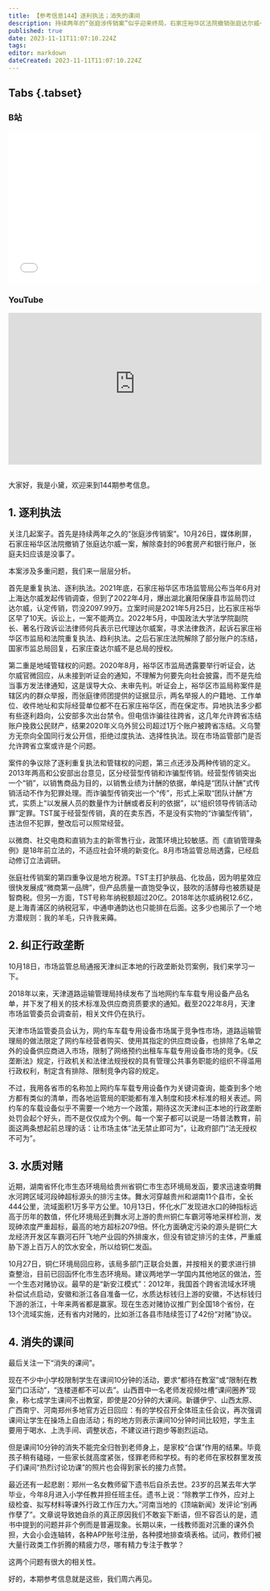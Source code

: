 ```yaml
---
title: 【参考信息144】逐利执法；消失的课间
description: 持续两年的“张庭涉传销案”似乎迎来终局，石家庄裕华区法院撤销张庭达尔威一案，解除查封的96套房产和银行账户，应该是没事儿了。案子涉及多重问题，我们来一层层分析。市场监管总局通报天津纠正本地的行政垄断处罚案例。“让市场主体法无禁止即可为，让政府部门法无授权不可为”依然振聋发聩。郑州一名女教师自杀去世，遗书上说，除教学工作外，应对上级检查，拟写材料等课外行政工作压力大。河南当地的《顶端新闻》发评论：别再作孽了。
published: true
date: 2023-11-11T11:07:10.224Z
tags: 
editor: markdown
dateCreated: 2023-11-11T11:07:10.224Z
---
```


## Tabs {.tabset}
### B站
<div style="position: relative; padding: 30% 45%;">
<iframe style="position: absolute; width: 100%; height: 100%; left: 0; top: 0;" src="//player.bilibili.com/player.html?&bvid=BV1gj411Y7Pv&page=1&as_wide=1&high_quality=1&danmaku=1&autoplay=0" scrolling="no" border="0" frameborder="no" framespacing="0" allowfullscreen="true"></iframe>
</div>

### YouTube
<div style="position: relative; padding: 30% 45%;">
<iframe style="position: absolute; top: 0; left: 0; width: 100%; height: 100%;" src="https://www.youtube-nocookie.com/embed/YouTubeVID" title="YouTube video player" frameborder="0" allow="accelerometer; autoplay; clipboard-write; encrypted-media; gyroscope; picture-in-picture" allowfullscreen></iframe>
</div>

## 

大家好，我是小黛，欢迎来到144期参考信息。

## 1. 逐利执法

关注几起案子。首先是持续两年之久的“张庭涉传销案”。10月26日，媒体刷屏，石家庄裕华区法院撤销了张庭达尔威一案，解除查封的96套房产和银行账户，张庭夫妇应该是没事了。

本案涉及多重问题，我们来一层层分析。

首先是重复执法、逐利执法。2021年底，石家庄裕华区市场监管局公布当年6月对上海达尔威发起传销调查，但到了2022年4月，爆出湖北襄阳保康县市监局罚过达尔威，认定传销，罚没2097.99万。立案时间是2021年5月25日，比石家庄裕华区早了10天。诉讼上，一案不能两立。2022年5月，中国政法大学法学院副院长、著名行政诉讼法律师何兵表示已代理达尔威案，寻求法律救济，起诉石家庄裕华区市监局和法院重复执法、趋利执法。之后石家庄法院解除了部分账户的冻结，国家市监总局回复，石家庄查达尔威不是总局的授权。

第二重是地域管辖权的问题。2020年8月，裕华区市监局透露要举行听证会，达尔威官微回应，从未接到听证会的通知，不理解为何要先向社会披露，而不是先给当事方发法律通知，这是误导大众、未审先判。听证会上，裕华区市监局称案件是辖区内的群众举报，而张庭律师团提供的证据显示，两名举报人的户籍地、工作单位、收件地址和实际经营单位都不在石家庄裕华区，而在保定市。异地执法多少都有些逐利趋向，公安部多次出台禁令。但电信诈骗往往跨省，这几年允许跨省冻结账户挽救公民财产，结果2020年义乌外贸公司超过1万个账户被跨省冻结。义乌警方无奈向全国同行发公开信，拒绝过度执法、选择性执法。现在市场监管部门是否允许跨省立案或许是个问题。

案件的争议除了逐利重复执法和管辖权的问题，第三点还涉及两种传销的定义。2013年两高和公安部出台意见，区分经营型传销和诈骗型传销。经营型传销突出一个“销”，以销售商品为目的，以销售业绩为计酬的依据，单纯是“团队计酬”式传销活动不作为犯罪处理。而诈骗型传销突出一个“传”，形式上采取“团队计酬”方式，实质上“以发展人员的数量作为计酬或者反利的依据”，以“组织领导传销活动罪”定罪。TST属于经营型传销，真的在卖东西，不是没有实物的“诈骗型传销”，违法但不犯罪，整改后可以照常经营。

以微商、社交电商和直销为主的新零售行业，政策环境比较敏感。而《直销管理条例》是18年前立法的，不适应社会环境的新变化。8月市场监管总局透露，已经启动修订立法调研。

张庭社传销案的第四重争议是地方税源。TST主打护肤品、化妆品，因为明星效应很快发展成“微商第一品牌”，但产品质量一直饱受争议，鼓吹的活酵母也被质疑是智商税。但另一方面，TST号称年纳税额超过20亿。2018年达尔威纳税12.6亿，是上海青浦区的纳税冠军，中通申通韵达也只能排在后面。这多少也揭示了一个地方潜规则：我的羊毛，只许我来薅。

## 2. 纠正行政垄断

10月18日，市场监管总局通报天津纠正本地的行政垄断处罚案例，我们来学习一下。

2018年以来，天津道路运输管理局持续发布了当地网约车车载专用设备产品名单，并下发了相关的技术标准及供应商资质要求的通知。截至2022年8月，天津市场监管委员会调查前，相关文件仍在执行。

天津市场监管委员会认为，网约车车载专用设备市场属于竞争性市场，道路运输管理局的做法限定了网约车经营者购买、使用其指定的供应商设备，也排除了名单之外的设备供应商进入市场，限制了网络预约出租车车载专用设备市场的竞争。《反垄断法》规定，行政机关和法律法规授权的具有管理公共事务职能的组织不得滥用行政权利，制定含有排除、限制竞争内容的规定。

不过，我用各省市的名称加上网约车车载专用设备作为关键词查询，能查到多个地方都有类似的清单，而各地运管局的职能都有准入制度和技术标准的相关表述。网约车的车载设备似乎不需要一个地方一个政策，期待这次天津纠正本地的行政垄断处罚会起个好头，而不是仅仅成为个例。每一个案子都可以说是一场普法教育，前面这两条想起前总理的话：让市场主体“法无禁止即可为”，让政府部门“法无授权不可为”。

## 3. 水质对赌

近期，湖南省怀化市生态环境局给贵州省铜仁市生态环境局发函，要求迅速查明舞水河跨区域河段砷超标源头的排污主体。舞水河穿越贵州和湖南11个县市，全长444公里，流域面积1万多平方公里。10月13日，怀化水厂发现进水口的砷指标远高于历年的数值，怀化环境局还到舞水河上游的贵州铜仁车霸河等地采样检测，发现砷浓度严重超标，最高的地方超标2079倍。怀化方面确定污染的源头是铜仁大龙经济开发区车霸河石阡飞地产业园的外排废水，但没有锁定排污的主体，严重威胁下游上百万人的饮水安全，所以给铜仁发函。

10月27日，铜仁环境局回应称，该局多部门正联合处置，并按相关的要求进行排查整治，目前已回函怀化市生态环境局。建议两地学一学国内其他地区的做法，签一个生态对赌协议。最早的是“新安江模式”：2012年，我国首个跨省流域水环境补偿试点启动，安徽和浙江各自准备一亿，水质达标钱归上游的安徽，不达标钱归下游的浙江，十年来两省都是赢家。现在生态对赌协议推广到全国18个省份，在13个流域实施，还有省内对赌的，比如浙江各县市陆续签订了42份“对赌”协议。

## 4. 消失的课间

最后关注一下“消失的课间”。

现在不少中小学校限制学生在课间10分钟的活动，要求“都待在教室”或“限制在教室门口活动”，“连楼道都不可以去”。山西晋中一名老师发视频吐槽“课间圈养”现象，称七成学生课间不出教室，即使是20分钟的大课间。新疆伊宁、山西太原、广西南宁、河南郑州多地官方近日回应：有的学校召开全体班主任会议，再次强调课间让学生在操场上自由活动；有的地方则表示课间10分钟时间比较短，学生主要用于喝水、上洗手间、调整状态，不建议进行跑步等剧烈运动。

但是课间10分钟的消失不能完全归咎到老师身上，是家校“合谋”作用的结果。毕竟孩子稍有磕碰，一些家长就高度紧张，怪罪老师和学校。有的老师在家校群里发孩子们课间“热烈讨论功课”的照片也会得到家长的接力点赞。

最近还有一起悲剧：郑州一名女教师留下遗书后自杀去世。23岁的吕某去年大学毕业，今年8月进入小学任教并担任班主任。遗书上说：“除教学工作外，应对上级检查、拟写材料等课外行政工作压力大。”河南当地的《顶端新闻》发评论“别再作孽了”。文章说导致她自杀的真正原因我们不敢妄下断语，但不容否认的是，遗书中提到的问题并非个例而是普遍现象。长期以来，一线教师面对沉重的课外负担，大会小会连轴转，各种APP账号注册，各种摸地排查填表格。试问，教师们被大量行政类工作折腾的精疲力尽，哪有精力专注于教学？

这两个问题有很大的相关性。

好的，本期参考信息就是这些，我们周六再见。
